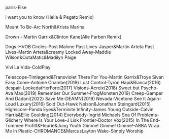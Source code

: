 paris-Else

i want you to know (Hella & Pegato Remix)

Meant To Be-Arc North&Krista Marina

Drown - Martin Garrix&Clinton Kane(Alle Farben Remix)

Dogs-HVOB
Circles-Post Malone
Past Lives-Jasper&Martin Arteta
Past Lives-Martin Arteta&creamy
Locked Away-Maddie Wilson&OutaMatic&Madilyn Paige

Vivi La Vida-ColdPlay

Telescope-Timlegend&Transviolet
There For You-Martin Garrix&Troye Sivan
Easy Come-Antoine Chambe(2019)
Lost Control-Tyron Hapi&Bianca(2016)
despair-LookedatHerFore(2017)
Visions-Acreix(2018)
Sweet but Psycho-Ava Max(2019)
Remember Our Summer-FrogMonster(2019)
Creep-Gamper And Dadoni(2022)
Save Me-DEAMN(2019)
Nevada-Vicetone
See It Again-Loud Luxury(2016)
Sold Out-Hawk Nelson&Jonathan Steingard(2015)
Highscore-Panda Eyes&Terminite
Infinity-James Young
Outside-Calvin Harris&Ellie Goulding(2014)
Everybody-Ingrid Michaels
Sea Of Problems-Glichery
Where Is Your Love-J Lisk
Frontier-Doctor Vox(2015)
In The End-Tommee Profitt&Fleurie&Jung Youth
Gimme! Gimme! Gimme!-ABBA
Wrap Me In Plastic-CHROMANCE&MarcusLayton
Wake-Simply Worship